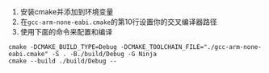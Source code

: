 1. 安装cmake并添加到环境变量
2. 在`gcc-arm-none-eabi.cmake`的第10行设置你的交叉编译器路径
3. 使用下面的命令来配置和编译
```shell
cmake -DCMAKE_BUILD_TYPE=Debug -DCMAKE_TOOLCHAIN_FILE="./gcc-arm-none-eabi.cmake" -S . -B./build/Debug -G Ninja
cmake --build ./build/Debug --
```
